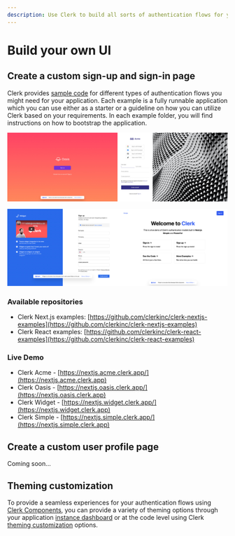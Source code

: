 ```yaml
---
description: Use Clerk to build all sorts of authentication flows for your application.
---
```


# Build your own UI

## Create a custom sign-up and sign-in page

Clerk provides [sample code](https://github.com/clerkinc/clerk-nextjs-examples) for different types of authentication flows you might need for your application. Each example is a fully runnable application which you can use either as a starter or a guideline on how you can utilize Clerk based on your requirements. In each example folder, you will find instructions on how to bootstrap the application.

!["Oasis" and "Acme" examples](../.gitbook/assets/imgonline-com-ua-twotoone-tTWFL7dFHhWMqPDh.jpg)

!["Widget" and "Simple" examples](../.gitbook/assets/imgonline-com-ua-twotoone-r7j7RPyMYnjWVvLE.jpg)

### Available repositories

* Clerk Next.js examples: [https://github.com/clerkinc/clerk-nextjs-examples](https://github.com/clerkinc/clerk-nextjs-examples)
* Clerk React examples: [https://github.com/clerkinc/clerk-react-examples](https://github.com/clerkinc/clerk-react-examples)

### Live Demo

* Clerk Acme - [https://nextjs.acme.clerk.app/](https://nextjs.acme.clerk.app)
* Clerk Oasis - [https://nextjs.oasis.clerk.app/](https://nextjs.oasis.clerk.app)
* Clerk Widget - [https://nextjs.widget.clerk.app/](https://nextjs.widget.clerk.app)
* Clerk Simple - [https://nextjs.simple.clerk.app/](https://nextjs.simple.clerk.app)

## Create a custom user profile page

Coming soon...

## Theming customization

To provide a seamless experiences for your authentication flows using [Clerk Components](../main-concepts/clerk-components.md), you can provide a variety of theming options through your application [instance dashboard](setup-your-application.md#theme) or at the code level using Clerk [theming customization](../components/customization.md#overview) options.

